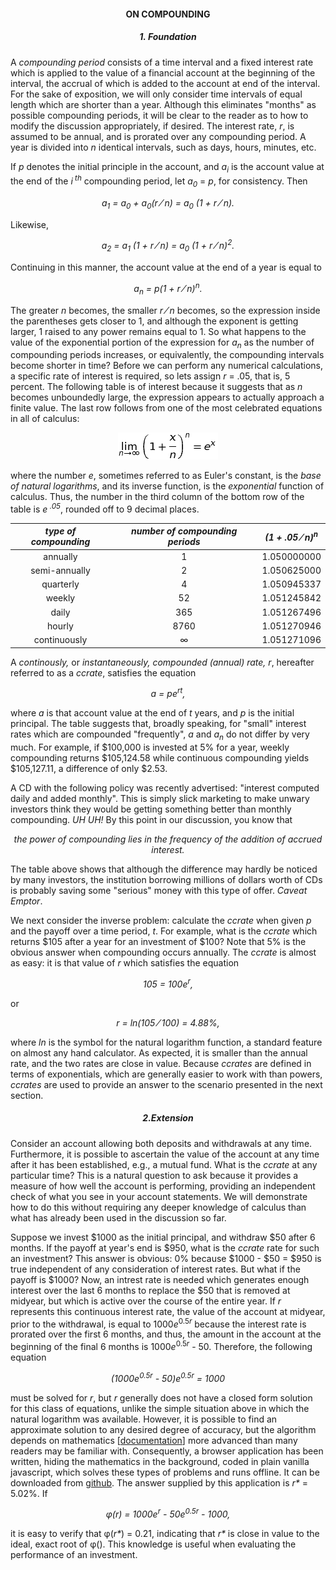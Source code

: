 <h4 align="center">ON COMPOUNDING</h4>

<h5 align="center"> 1. Foundation </h5>

A *compounding period* consists of a time interval and a fixed interest rate
which is applied to the value of a financial account at the beginning
of the interval, the accrual of which is added to the account at end of the interval.
For the sake of exposition, we will only consider
time intervals of equal length which are shorter than a year.
Although this eliminates "months" as possible compounding periods,
it will be clear to the reader as to how to modify the discussion appropriately, 
if desired.  The interest rate, *r*, is assumed to be annual, and is
prorated over any compounding period. A year is divided into *n* identical
intervals, such as days, hours, minutes, etc.

If *p* denotes the initial principle in the account, and *a<sub>i</sub>*
is the account value at the end of the *i<sup> th</sup>* compounding period,
let *a<sub>0</sub>* = *p*, for consistency.  Then
<p align="center"><i>
a<sub>1</sub> = a<sub>0</sub> + a<sub>0</sub>(r &frasl; n)
= a<sub>0</sub> (1 + r &frasl; n).
</i></p>
Likewise,
<p align="center"><i>
a<sub>2</sub> = a<sub>1</sub> (1 + r &frasl; n) 
= a<sub>0</sub> (1 + r &frasl; n)<sup>2</sup>.
</i></p>

Continuing in this manner, the account value at the end of a year is equal to
<p align="center"><i>
a<sub>n</sub> = p(1 + r &frasl; n)<sup>n</sup>.
</i></p>

The greater *n* becomes, the smaller *r &frasl; n* becomes, so the expression inside
the parentheses gets closer to 1, and although the exponent is getting larger,
1 raised to any power remains equal to 1.  So what happens to the value of
the exponential portion of the expression for *a<sub>n</sub>* as the number of
compounding periods increases, or equivalently, the compounding intervals become
shorter in time?  Before we can perform any numerical calculations, a specific rate of interest is required, so lets assign *r* = .05, that is, 5 percent.
The following table is of interest because it suggests that as *n* becomes unboundedly large, the expression appears to actually approach a finite value.  The last row
follows from one of the most celebrated equations in all of calculus:

<p align="center">
<img src="limit.png">
</p>

where the number *e*, sometimes referred to as Euler's constant, is the *base of natural
logarithms*, and its inverse function, is the *exponential* function of calculus.  Thus,
the number in the third column of the bottom row of the table is *e<sup> .05</sup>*, rounded off to 9 decimal places.

| *type of compounding* | *number of compounding periods* | *(1 + .05 &frasl; n)<sup>n</sup>* |
| :---: | :---: | :---: |
| annually | 1           | 1.050000000 |
| semi-annually | 2      | 1.050625000 |
| quarterly | 4          | 1.050945337 |
| weekly | 52            | 1.051245842 |
| daily | 365            | 1.051267496 |
| hourly | 8760          | 1.051270946 |
| continuously | &infin; | 1.051271096 |

A *continously,* or *instantaneously, compounded (annual) rate, r*,
hereafter referred to as a *ccrate*, satisfies the equation

<p align="center"><i> a = pe<sup>rt</sup>, </i></p>

where *a* is that account value at the end of *t* years, and *p* is the initial principal.  The table suggests that, broadly speaking, for "small" interest rates
which are compounded "frequently",
*a* and *a<sub>n</sub>* do not differ by very much.  For example,
if $100,000 is invested at 5% for a year, weekly compounding returns $105,124.58 while continuous compounding yields $105,127.11, a difference of only $2.53.

A CD with the following policy was recently advertised: "interest computed daily and added monthly".  This is simply slick marketing to make unwary investors think
they would be getting something better than monthly compounding. *UH UH!*  By this point in our discussion, you know that

<p align="center"><i> the power of compounding lies in the frequency of the addition of accrued interest. </i></p>
    
The table above shows that although the difference may hardly be noticed by many investors,
the institution borrowing millions of dollars worth of CDs is probably saving some
"serious" money with this type of offer.  *Caveat Emptor*.

We next consider the inverse problem: calculate the *ccrate* when given *p* and
the payoff over a time period, *t*.  For example, what is the *ccrate* which returns $105 after a year
for an investment of $100?
Note that 5% is the obvious answer when compounding occurs annually.  The *ccrate* is almost as easy:
it is that value of *r* which satisfies the equation
<p align="center"><i>105 = 100e<sup>r</sup>,</i></p>
or
<p align="center"><i>r = ln(105 &frasl; 100) = 4.88%,</i></p>
    
where *ln* is the symbol for the natural logarithm function, a standard feature on almost
any hand calculator.  As expected, it is smaller than the annual rate, and the two
rates are close in value.  Because *ccrates* are defined in terms of exponentials,
which are generally easier to work with than powers, *ccrates* are used to provide an answer to the scenario presented in the next section.

<h5 align="center"> 2.Extension </h5>

Consider an account allowing both deposits and withdrawals at any time.  Furthermore, it is possible
to ascertain the value of the account at any time after it has been established, e.g., a mutual fund.
What is the *ccrate* at any particular time?  This is a natural question to ask because
it provides a measure of how well the account is performing, providing an independent
check of what you see in your account statements.  We will demonstrate how to do this without requiring any deeper knowledge of calculus than what has already been used
in the discussion so far.

Suppose we invest $1000 as the initial principal, and withdraw $50 after 6 months.  If the payoff at
year's end is $950, what is the *ccrate* rate for such an investment?
This answer is obvious: 0% because $1000 - $50 = $950 is true independent of any consideration
of interest rates.  But what if the payoff is $1000?  Now, an intrest rate is needed which
generates enough interest over the last 6 months to replace the $50 that is removed at midyear, but which is
active over the course of the entire year.  If *r* represents this continuous interest rate,
the value of the account at midyear, prior to the withdrawal, is equal to
1000*e*<sup>0.5*r*</sup>
because the interest rate is prorated over the first 6 months, and thus, the amount in the account at the
beginning of the final 6 months is 1000*e*<sup>0.5*r*</sup> - 50.  Therefore, the following
equation

<p align="center"><i> (1000e<sup>0.5r</sup> - 50)e<sup>0.5r</sup> = 1000 </i></p>

must be solved for *r*, but *r* generally does not have a closed form
solution for this class of equations,
unlike the simple situation above in which the natural logarithm was
available.  However, it is possible to find an approximate solution to any desired degree
of accuracy, but the algorithm depends on mathematics
\[[documentation](https://github.com/NYgramps/ccrate/blob/master/DOC.md)\] 
more advanced than many readers
may be familiar with.  Consequently, a browser application has been written, hiding
the mathematics in the background,
coded in plain vanilla javascript, which solves these types of problems
and runs offline.  It can be downloaded from [github](https://github.com/NYgramps/ccrate).
The answer supplied by this application is _r\*_ = 5.02%.  If

<p align="center"><i> &phi;(r) = 1000e<sup>r</sup> - 50e<sup>0.5r</sup> -
    1000, </i></p>

it is easy to verify that &phi;(_r\*_) = 0.21, indicating that _r\*_ is close in value
to the ideal, exact root of &phi;(). This knowledge is useful when evaluating the
performance of an investment.

